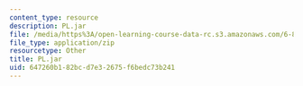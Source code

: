 ```yaml
---
content_type: resource
description: PL.jar
file: /media/https%3A/open-learning-course-data-rc.s3.amazonaws.com/6-825-techniques-in-artificial-intelligence-sma-5504-fall-2002/647260b182bcd7e32675f6bedc73b241_PL.jar
file_type: application/zip
resourcetype: Other
title: PL.jar
uid: 647260b1-82bc-d7e3-2675-f6bedc73b241
---
```

